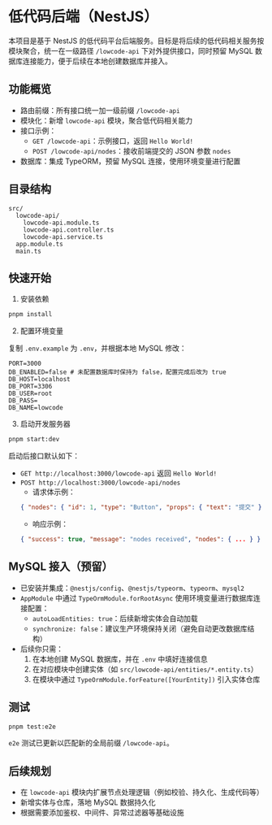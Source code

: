 # 低代码后端（NestJS）

本项目是基于 NestJS 的低代码平台后端服务。目标是将后续的低代码相关服务按模块聚合，统一在一级路径 `/lowcode-api` 下对外提供接口，同时预留 MySQL 数据库连接能力，便于后续在本地创建数据库并接入。

## 功能概览

- 路由前缀：所有接口统一加一级前缀 `/lowcode-api`
- 模块化：新增 `lowcode-api` 模块，聚合低代码相关能力
- 接口示例：
  - `GET /lowcode-api`：示例接口，返回 `Hello World!`
  - `POST /lowcode-api/nodes`：接收前端提交的 JSON 参数 `nodes`
- 数据库：集成 TypeORM，预留 MySQL 连接，使用环境变量进行配置

## 目录结构

```
src/
  lowcode-api/
    lowcode-api.module.ts
    lowcode-api.controller.ts
    lowcode-api.service.ts
  app.module.ts
  main.ts
```

## 快速开始

1. 安装依赖

```bash
pnpm install
```

2. 配置环境变量

复制 `.env.example` 为 `.env`，并根据本地 MySQL 修改：

```env
PORT=3000
DB_ENABLED=false # 未配置数据库时保持为 false，配置完成后改为 true
DB_HOST=localhost
DB_PORT=3306
DB_USER=root
DB_PASS=
DB_NAME=lowcode
```

3. 启动开发服务器

```bash
pnpm start:dev
```

启动后接口默认如下：

- `GET http://localhost:3000/lowcode-api` 返回 `Hello World!`
- `POST http://localhost:3000/lowcode-api/nodes`
  - 请求体示例：
  ```json
  { "nodes": { "id": 1, "type": "Button", "props": { "text": "提交" } } }
  ```
  - 响应示例：
  ```json
  { "success": true, "message": "nodes received", "nodes": { ... } }
  ```

## MySQL 接入（预留）

- 已安装并集成：`@nestjs/config`、`@nestjs/typeorm`、`typeorm`、`mysql2`
- `AppModule` 中通过 `TypeOrmModule.forRootAsync` 使用环境变量进行数据库连接配置：
  - `autoLoadEntities: true`：后续新增实体会自动加载
  - `synchronize: false`：建议生产环境保持关闭（避免自动更改数据库结构）
- 后续你只需：
  1. 在本地创建 MySQL 数据库，并在 `.env` 中填好连接信息
  2. 在对应模块中创建实体（如 `src/lowcode-api/entities/*.entity.ts`）
  3. 在模块中通过 `TypeOrmModule.forFeature([YourEntity])` 引入实体仓库

## 测试

```bash
pnpm test:e2e
```

`e2e` 测试已更新以匹配新的全局前缀 `/lowcode-api`。

## 后续规划

- 在 `lowcode-api` 模块内扩展节点处理逻辑（例如校验、持久化、生成代码等）
- 新增实体与仓库，落地 MySQL 数据持久化
- 根据需要添加鉴权、中间件、异常过滤器等基础设施